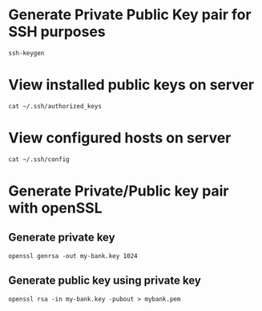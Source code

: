 # Generate Private Public Key pair for SSH purposes
`ssh-keygen`
# View installed public keys on server
`cat ~/.ssh/authorized_keys`
# View configured hosts on server
`cat ~/.ssh/config`

# Generate Private/Public key pair with openSSL
## Generate private key
`openssl genrsa -out my-bank.key 1024`
## Generate public key using private key
`openssl rsa -in my-bank.key -pubout > mybank.pem`